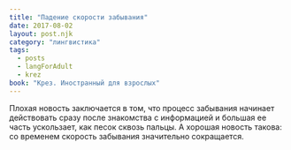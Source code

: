 ```yaml
---
title: "Падение скорости забывания"
date: 2017-08-02
layout: post.njk
category: "лингвистика"
tags:
  - posts
  - langForAdult
  - krez
book: "Крез. Иностранный для взрослых"
---
```


Плохая новость заключается в том, что процесс забывания начинает действовать сразу после знакомства с информацией и большая ее часть ускользает, как песок сквозь пальцы. А хорошая новость такова: со временем скорость забывания значительно сокращается.
